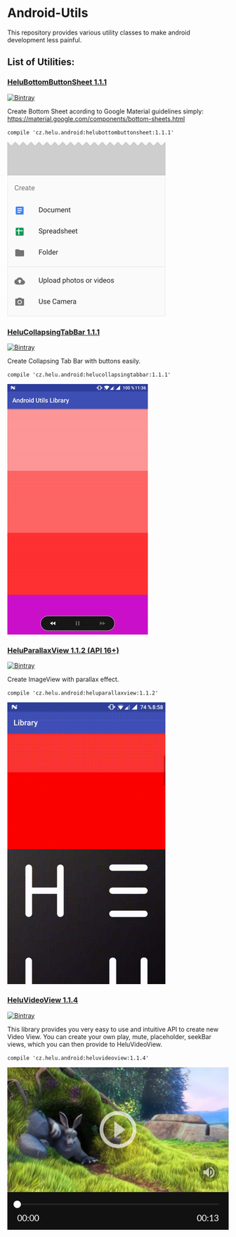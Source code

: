 # Android-Utils

This repository provides various utility classes to make android development less painful.

## List of Utilities:


### [HeluBottomButtonSheet 1.1.1](./LibraryBuildProject/helubottombuttonsheet/) 
[![Bintray](https://api.bintray.com/packages/tuxilero/maven/HeluBottomButtonSheet/images/download.svg)](https://bintray.com/tuxilero/maven/HeluBottomButtonSheet)

Create Bottom Sheet acording to Google Material guidelines simply: https://material.google.com/components/bottom-sheets.html

```
compile 'cz.helu.android:helubottombuttonsheet:1.1.1'
```

![Alt text](./LibraryBuildProject/helubottombuttonsheet/extras/HeluBottomButtonSheet.png?raw=true "HeluBottomButtonSheet")



### [HeluCollapsingTabBar 1.1.1](./LibraryBuildProject/helucollapsingtabbar/)
[![Bintray](https://api.bintray.com/packages/tuxilero/maven/HeluCollapsingTabBar/images/download.svg)](https://bintray.com/tuxilero/maven/HeluCollapsingTabBar)

Create Collapsing Tab Bar with buttons easily. 

```
compile 'cz.helu.android:helucollapsingtabbar:1.1.1'
```

![Alt text](./LibraryBuildProject/helucollapsingtabbar/extras/HeluCollapsingTabBar.gif?raw=true "HeluCollapsingTabBar")



### [HeluParallaxView 1.1.2 (API 16+)](./LibraryBuildProject/heluparallaxview/)
[![Bintray](https://api.bintray.com/packages/tuxilero/maven/HeluParallaxView/images/download.svg)](https://bintray.com/tuxilero/maven/HeluParallaxView)

Create ImageView with parallax effect. 

```
compile 'cz.helu.android:heluparallaxview:1.1.2'
```

![Alt text](./LibraryBuildProject/heluparallaxview/extras/HeluParallaxView.gif?raw=true "HeluParallaxView")



### [HeluVideoView 1.1.4](./LibraryBuildProject/heluvideoview/)
[![Bintray](https://api.bintray.com/packages/tuxilero/maven/HeluVideoView/images/download.svg)](https://bintray.com/tuxilero/maven/HeluVideoView)

This library provides you very easy to use and intuitive API to create new Video View. You can create your own play, mute, placeholder, seekBar views, which you can then provide to HeluVideoView.

```
compile 'cz.helu.android:heluvideoview:1.1.4'
```

![Alt text](./LibraryBuildProject/heluvideoview/extras/HeluVideoView.png?raw=true "HeluVideoView")
